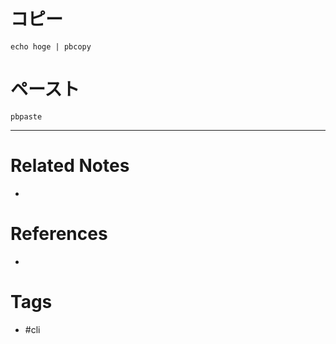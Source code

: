 # コピー
```
echo hoge | pbcopy
```

# ペースト
```
pbpaste
```

---
# Related Notes
- 

# References
- 

# Tags
- #cli 